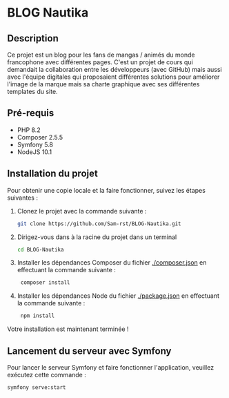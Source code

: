 # BLOG Nautika

## Description

Ce projet est un blog pour les fans de mangas / animés du monde francophone avec différentes pages. C'est un projet de cours qui demandait la collaboration entre les développeurs (avec GitHub) mais aussi avec l'équipe digitales qui proposaient différentes solutions pour améliorer l'image de la marque mais sa charte graphique avec ses différentes templates du site.

## Pré-requis

- PHP 8.2
- Composer 2.5.5
- Symfony 5.8
- NodeJS 10.1

## Installation du projet

Pour obtenir une copie locale et la faire fonctionner, suivez les étapes suivantes :

1. Clonez le projet avec la commande suivante :
   ```bash
   git clone https://github.com/Sam-rst/BLOG-Nautika.git
   ```

2. Dirigez-vous dans à la racine du projet dans un terminal
   ```bash
   cd BLOG-Nautika
   ```

3. Installer les dépendances Composer du fichier [./composer.json](./composer.json) en effectuant la commande suivante :
   ```bash
    composer install
   ```

4. Installer les dépendances Node du fichier [./package.json](./package.json) en effectuant la commande suivante :
   ```bash
    npm install
   ```

Votre installation est maintenant terminée !

## Lancement du serveur avec Symfony

Pour lancer le serveur Symfony et faire fonctionner l'application, veuillez exécutez cette commande :
   ```bash
   symfony serve:start
   ```
